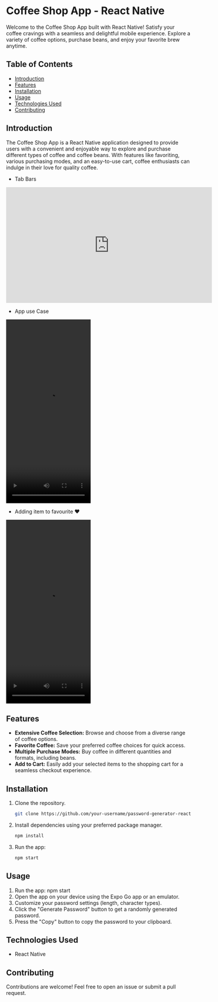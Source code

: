 # Coffee Shop App - React Native

Welcome to the Coffee Shop App built with React Native! Satisfy your coffee cravings with a seamless and delightful mobile experience. Explore a variety of coffee options, purchase beans, and enjoy your favorite brew anytime.

## Table of Contents

- [Introduction](#introduction)
- [Features](#features)
- [Installation](#installation)
- [Usage](#usage)
- [Technologies Used](#technologies-used)
- [Contributing](#contributing)

## Introduction

The Coffee Shop App is a React Native application designed to provide users with a convenient and enjoyable way to explore and purchase different types of coffee and coffee beans. With features like favoriting, various purchasing modes, and an easy-to-use cart, coffee enthusiasts can indulge in their love for quality coffee.

- Tab Bars

<iframe  width="560" height="315" src="https://youtube.com/shorts/7VyVRmequPI?feature=shared" frameborder="0" allow="autoplay; encrypted-media" ></iframe>

- App use Case

<video width ="230" height ="500" controls autoplay loop>
<source src="src/video/v2.mp4" type="video/mp4">
</video>

- Adding item to favourite ❤️

<video width ="230" height ="500" controls autoplay loop>
<source src="src/video/v3.mp4" type="video/mp4">
</video>

## Features

- **Extensive Coffee Selection:** Browse and choose from a diverse range of coffee options.
- **Favorite Coffee:** Save your preferred coffee choices for quick access.
- **Multiple Purchase Modes:** Buy coffee in different quantities and formats, including beans.
- **Add to Cart:** Easily add your selected items to the shopping cart for a seamless checkout experience.

## Installation

1. Clone the repository.
   ```bash
   git clone https://github.com/your-username/password-generator-react-native.git
   ```
2. Install dependencies using your preferred package manager.
   ```bash
   npm install
   ```
3. Run the app:

   ```bash
   npm start

   ```

## Usage

1. Run the app: npm start
2. Open the app on your device using the Expo Go app or an emulator.
3. Customize your password settings (length, character types).
4. Click the "Generate Password" button to get a randomly generated password.
5. Press the "Copy" button to copy the password to your clipboard.

## Technologies Used

- React Native

## Contributing

Contributions are welcome! Feel free to open an issue or submit a pull request.
